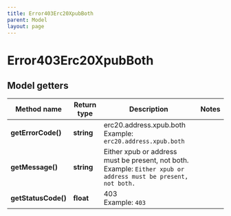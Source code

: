 ```yaml
---
title: Error403Erc20XpubBoth
parent: Model
layout: page
---
```


# Error403Erc20XpubBoth

## Model getters

Method name | Return type | Description | Notes
------------ | ------------- | ------------- | -------------
**getErrorCode()** | **string** | erc20.address.xpub.both <br>Example: `erc20.address.xpub.both` |
**getMessage()** | **string** | Either xpub or address must be present, not both. <br>Example: `Either xpub or address must be present, not both.` |
**getStatusCode()** | **float** | 403 <br>Example: `403` |

